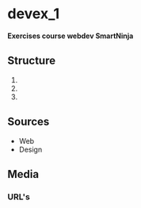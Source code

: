 # devex_1
**Exercises course webdev SmartNinja**

## Structure
 
 1.   
 1.
 1.
  
## Sources
 
 - Web
 - Design

## Media
### URL's
